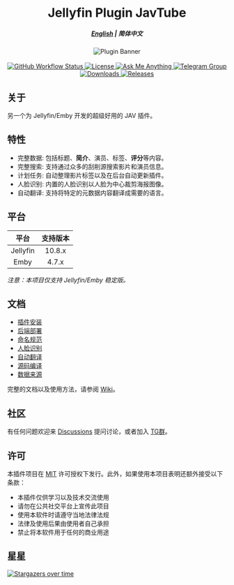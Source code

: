 <h1 align="center">Jellyfin Plugin JavTube</h1>
<h5 align="center"><a href="README.md">English</a> | 简体中文</h5>

<p align="center">
<img alt="Plugin Banner" src="https://javtube.github.io/logos/banner.png"/>
<br/>
<br/>

<a href="https://github.com/javtube/jellyfin-plugin-javtube/actions">
<img alt="GitHub Workflow Status" src="https://img.shields.io/github/workflow/status/javtube/jellyfin-plugin-javtube/.NET?logo=github">
</a>
<a href="https://github.com/javtube/jellyfin-plugin-javtube/blob/main/LICENSE">
<img alt="License" src="https://img.shields.io/github/license/javtube/jellyfin-plugin-javtube">
</a>
<a href="https://github.com/javtube/jellyfin-plugin-javtube/discussions">
<img alt="Ask Me Anything" src="https://img.shields.io/badge/Ask%20me-anything-1abc9c.svg">
</a>
<a href="https://t.me/JavTubePlugin">
<img alt="Telegram Group" src="https://img.shields.io/badge/Telegram-2CA5E0?logo=telegram&logoColor=white">
</a>
<a href="https://github.com/javtube/jellyfin-plugin-javtube">
<img alt="Downloads" src="https://img.shields.io/github/downloads/javtube/jellyfin-plugin-javtube/total">
</a>
<a href="https://github.com/javtube/jellyfin-plugin-javtube/releases">
<img alt="Releases" src="https://img.shields.io/github/v/release/javtube/jellyfin-plugin-javtube?include_prereleases">
</a>

## 关于

另一个为 Jellyfin/Emby 开发的超级好用的 JAV 插件。

## 特性

- 完整数据: 包括标题、**简介**、演员、标签、**评分**等内容。
- 完整搜索: 支持通过众多的刮削源搜索影片和演员信息。
- 计划任务: 自动整理影片标签以及在后台自动更新插件。
- 人脸识别: 内置的人脸识别以人脸为中心裁剪海报图像。
- 自动翻译: 支持将特定的元数据内容翻译成需要的语言。

## 平台

|  **平台**  | **支持版本** |
|:--------:|:--------:|
| Jellyfin |  10.8.x  |
|   Emby   |  4.7.x   |

_注意：本项目仅支持 Jellyfin/Emby 稳定版。_

## 文档

- [插件安装](https://github.com/javtube/jellyfin-plugin-javtube/wiki/%E6%8F%92%E4%BB%B6%E5%AE%89%E8%A3%85)
- [后端部署](https://github.com/javtube/jellyfin-plugin-javtube/wiki/%E5%90%8E%E7%AB%AF%E9%83%A8%E7%BD%B2)
- [命名规范](https://github.com/javtube/jellyfin-plugin-javtube/wiki/%E5%91%BD%E5%90%8D%E8%A7%84%E8%8C%83)
- [人脸识别](https://github.com/javtube/jellyfin-plugin-javtube/wiki/%E4%BA%BA%E8%84%B8%E8%AF%86%E5%88%AB)
- [自动翻译](https://github.com/javtube/jellyfin-plugin-javtube/wiki/%E8%87%AA%E5%8A%A8%E7%BF%BB%E8%AF%91)
- [源码编译](https://github.com/javtube/jellyfin-plugin-javtube/wiki/%E6%BA%90%E7%A0%81%E7%BC%96%E8%AF%91)
- [数据来源](https://github.com/javtube/jellyfin-plugin-javtube/wiki/%E6%95%B0%E6%8D%AE%E6%9D%A5%E6%BA%90)

完整的文档以及使用方法，请参阅 [Wiki](https://github.com/javtube/jellyfin-plugin-javtube/wiki)。

## 社区

有任何问题欢迎来 [Discussions](https://github.com/javtube/jellyfin-plugin-javtube/discussions) 提问讨论，或者加入 [TG群](https://t.me/JavTubePlugin)。

## 许可

本插件项目在 [MIT](https://github.com/javtube/jellyfin-plugin-javtube/blob/main/LICENSE) 许可授权下发行。此外，如果使用本项目表明还额外接受以下条款：

- 本插件仅供学习以及技术交流使用
- 请勿在公共社交平台上宣传此项目
- 使用本软件时请遵守当地法律法规
- 法律及使用后果由使用者自己承担
- 禁止将本软件用于任何的商业用途

## 星星

[![Stargazers over time](https://starchart.cc/javtube/jellyfin-plugin-javtube.svg)](https://starchart.cc/javtube/jellyfin-plugin-javtube)
